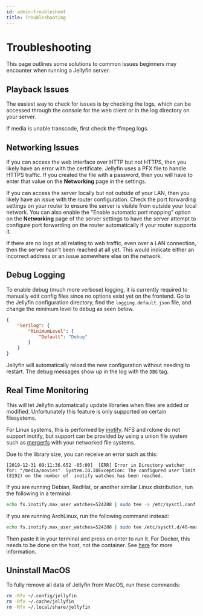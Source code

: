 ```yaml
---
id: admin-troubleshoot
title: Troubleshooting
---
```


# Troubleshooting

This page outlines some solutions to common issues beginners may encounter when running a Jellyfin server.

## Playback Issues

The easiest way to check for issues is by checking the logs, which can be accessed through the console for the web client or in the log directory on your server.

If media is unable transcode, first check the ffmpeg logs.

## Networking Issues

If you can access the web interface over HTTP but not HTTPS, then you likely have an error with the certificate. Jellyfin uses a PFX file to handle HTTPS traffic. If you created the file with a password, then you will have to enter that value on the **Networking** page in the settings.

If you can access the server locally but not outside of your LAN, then you likely have an issue with the router configuration. Check the port forwarding settings on your router to ensure the server is visible from outside your local network. You can also enable the "Enable automatic port mapping" option on the  **Networking** page of the server settings to have the server attempt to configure port forwarding on the router automatically if your router supports it.

If there are no logs at all relating to web traffic, even over a LAN connection, then the server hasn't been reached at all yet. This would indicate either an incorrect address or an issue somewhere else on the network.

## Debug Logging

To enable debug (much more verbose) logging, it is currently required to manually edit config files since no options exist yet on the frontend. Go to the Jellyfin configuration directory, find the `logging.default.json` file, and change the minimum level to debug as seen below.

```json
{
    "Serilog": {
        "MinimumLevel": {
            "Default": "Debug"
        }
    }
}
```

Jellyfin will automatically reload the new configuration without needing to restart. The debug messages show up in the log with the `DBG` tag.

## Real Time Monitoring

This will let Jellyfin automatically update libraries when files are added or modified. Unfortunately this feature is only supported on certain filesystems.

For Linux systems, this is performed by [inotify](https://en.wikipedia.org/wiki/Inotify). NFS and rclone do not support inotify, but support can be provided by using a union file system such as [mergerfs](https://github.com/trapexit/mergerfs) with your networked file systems.

Due to the library size, you can receive an error such as this:

```log
[2019-12-31 09:11:36.652 -05:00]  [ERR] Error in Directory watcher for: "/media/movies"  System.IO.IOException: The configured user limit (8192) on the number of  inotify watches has been reached.
```

If you are running Debian, RedHat, or another similar Linux distribution, run the following in a terminal:

```sh
echo fs.inotify.max_user_watches=524288 | sudo tee -a /etc/sysctl.conf && sudo sysctl -p
```

If you are running ArchLinux, run the following command instead:

```sh
echo fs.inotify.max_user_watches=524288 | sudo tee /etc/sysctl.d/40-max-user-watches.conf && sudo sysctl --system
```

Then paste it in your terminal and press on enter to run it. For Docker, this needs to be done on the host, not the container. See [here](https://github.com/guard/listen/wiki/Increasing-the-amount-of-inotify-watchers) for more information.

## Uninstall MacOS

To fully remove all data of Jellyfin from MacOS, run these commands:

```bash
rm -Rfv ~/.config/jellyfin
rm -Rfv ~/.cache/jellyfin
rm -Rfv ~/.local/share/jellyfin
```
